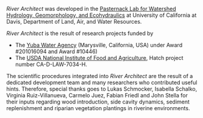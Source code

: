 *River Architect* was developed in the [Pasternack Lab for Watershed Hydrology, Geomorphology, and Ecohydraulics](http://pasternack.ucdavis.edu/) at University of California at Davis, Department of Land, Air, and Water Resources.

*River Architect* is the result of research projects funded by

 - The [Yuba Water Agency](https://www.yubawater.org/) (Marysville, California, USA) under Award #201016094 and Award #10446)
 - The [USDA National Institute of Food and Agriculture](https://nifa.usda.gov/), Hatch project number CA-D-LAW-7034-H.

The scientific procedures integrated into *River Architect* are the result of a dedicated development team and many researchers who contributed useful hints. Therefore, special thanks goes to Lukas Schmocker, Isabella Schalko, Virginia Ruiz-Villanueva, Carmelo Juez, Fabian Friedl and John Stella for their inputs regarding wood introduction, side cavity dynamics, sediment replenishment and riparian vegetation plantings in riverine environments. 